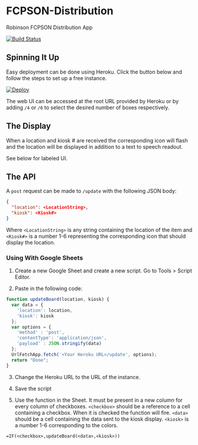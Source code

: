 # FCPSON-Distribution
Robinson FCPSON Distribution App

[![Build Status](https://travis-ci.com/oschwartz10612/FCPSOn-Distribution.svg?branch=master)](https://travis-ci.com/oschwartz10612/FCPSOn-Distribution)

## Spinning It Up

Easy deployment can be done using Heroku. Click the button below and follow the steps to set up a free instance.

[![Deploy](https://www.herokucdn.com/deploy/button.svg)](https://heroku.com/deploy)

The web UI can be accessed at the root URL provided by Heroku or by adding `/4` or `/6` to select the desired number of boxes respectively.

## The Display

When a location and kiosk # are received the corresponding icon will flash and the location will be displayed in addition to a text to speech readout.

See below for labeled UI.

[](docs/screenshot.png)

## The API

A `post` request can be made to `/update` with the following JSON body:

```json
{
  "location": <LocationString>,
  "kiosk": <Kiosk#>
}
```

Where `<LocationString>` is any string containing the location of the item and `<Kiosk#>` is a number 1-6 representing the corresponding icon that should display the location. 

### Using With Google Sheets

1. Create a new Google Sheet and create a new script. Go to Tools > Script Editor.

2. Paste in the following code:
```javascript
function updateBoard(location, kiosk) {
  var data = {
    'location': location,
    'kiosk': kiosk
  };
  var options = {
    'method' : 'post',
    'contentType': 'application/json',
    'payload' : JSON.stringify(data)
  };
  UrlFetchApp.fetch('<Your Heroku URL>/update', options);
  return "Done";
}
```

3. Change the Heroku URL to the URL of the instance.

4. Save the script

5. Use the function in the Sheet.  It must be present in a new column for every column of checkboxes. `<checkbox>` should be a reference to a cell containing a checkbox. When it is checked the function will fire. `<data>` should be a cell containing the data sent to the kiosk display. `<kiosk>` is a number 1-6 corresponding to the colors.

```
=IF(<checkbox>,updateBoard(<data>,<kiosk>))
```